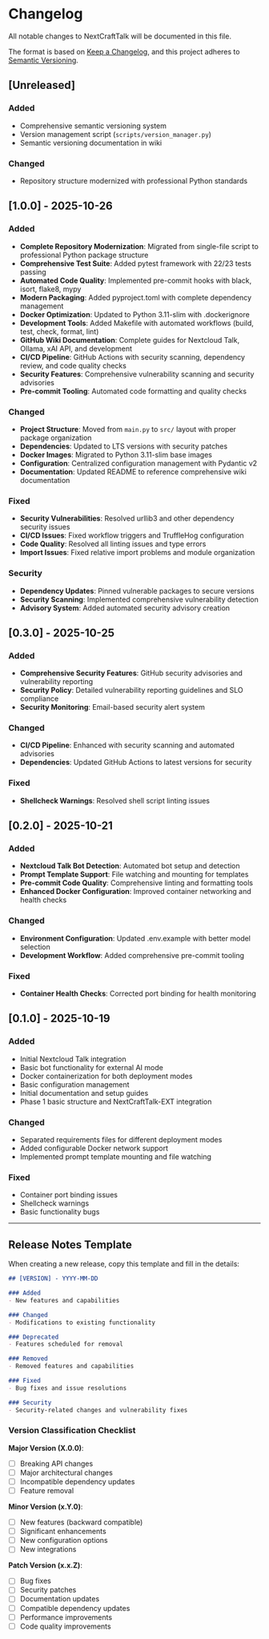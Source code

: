 # Changelog

All notable changes to NextCraftTalk will be documented in this file.

The format is based on [Keep a Changelog](https://keepachangelog.com/en/1.0.0/),
and this project adheres to [Semantic Versioning](https://semver.org/spec/v2.0.0.html).

## [Unreleased]

### Added
- Comprehensive semantic versioning system
- Version management script (`scripts/version_manager.py`)
- Semantic versioning documentation in wiki

### Changed
- Repository structure modernized with professional Python standards

## [1.0.0] - 2025-10-26

### Added
- **Complete Repository Modernization**: Migrated from single-file script to professional Python package structure
- **Comprehensive Test Suite**: Added pytest framework with 22/23 tests passing
- **Automated Code Quality**: Implemented pre-commit hooks with black, isort, flake8, mypy
- **Modern Packaging**: Added pyproject.toml with complete dependency management
- **Docker Optimization**: Updated to Python 3.11-slim with .dockerignore
- **Development Tools**: Added Makefile with automated workflows (build, test, check, format, lint)
- **GitHub Wiki Documentation**: Complete guides for Nextcloud Talk, Ollama, xAI API, and development
- **CI/CD Pipeline**: GitHub Actions with security scanning, dependency review, and code quality checks
- **Security Features**: Comprehensive vulnerability scanning and security advisories
- **Pre-commit Tooling**: Automated code formatting and quality checks

### Changed
- **Project Structure**: Moved from `main.py` to `src/` layout with proper package organization
- **Dependencies**: Updated to LTS versions with security patches
- **Docker Images**: Migrated to Python 3.11-slim base images
- **Configuration**: Centralized configuration management with Pydantic v2
- **Documentation**: Updated README to reference comprehensive wiki documentation

### Fixed
- **Security Vulnerabilities**: Resolved urllib3 and other dependency security issues
- **CI/CD Issues**: Fixed workflow triggers and TruffleHog configuration
- **Code Quality**: Resolved all linting issues and type errors
- **Import Issues**: Fixed relative import problems and module organization

### Security
- **Dependency Updates**: Pinned vulnerable packages to secure versions
- **Security Scanning**: Implemented comprehensive vulnerability detection
- **Advisory System**: Added automated security advisory creation

## [0.3.0] - 2025-10-25

### Added
- **Comprehensive Security Features**: GitHub security advisories and vulnerability reporting
- **Security Policy**: Detailed vulnerability reporting guidelines and SLO compliance
- **Security Monitoring**: Email-based security alert system

### Changed
- **CI/CD Pipeline**: Enhanced with security scanning and automated advisories
- **Dependencies**: Updated GitHub Actions to latest versions for security

### Fixed
- **Shellcheck Warnings**: Resolved shell script linting issues

## [0.2.0] - 2025-10-21

### Added
- **Nextcloud Talk Bot Detection**: Automated bot setup and detection
- **Prompt Template Support**: File watching and mounting for templates
- **Pre-commit Code Quality**: Comprehensive linting and formatting tools
- **Enhanced Docker Configuration**: Improved container networking and health checks

### Changed
- **Environment Configuration**: Updated .env.example with better model selection
- **Development Workflow**: Added comprehensive pre-commit tooling

### Fixed
- **Container Health Checks**: Corrected port binding for health monitoring

## [0.1.0] - 2025-10-19

### Added
- Initial Nextcloud Talk integration
- Basic bot functionality for external AI mode
- Docker containerization for both deployment modes
- Basic configuration management
- Initial documentation and setup guides
- Phase 1 basic structure and NextCraftTalk-EXT integration

### Changed
- Separated requirements files for different deployment modes
- Added configurable Docker network support
- Implemented prompt template mounting and file watching

### Fixed
- Container port binding issues
- Shellcheck warnings
- Basic functionality bugs

---

## Release Notes Template

When creating a new release, copy this template and fill in the details:

```markdown
## [VERSION] - YYYY-MM-DD

### Added
- New features and capabilities

### Changed
- Modifications to existing functionality

### Deprecated
- Features scheduled for removal

### Removed
- Removed features and capabilities

### Fixed
- Bug fixes and issue resolutions

### Security
- Security-related changes and vulnerability fixes
```

### Version Classification Checklist

**Major Version (X.0.0)**:
- [ ] Breaking API changes
- [ ] Major architectural changes
- [ ] Incompatible dependency updates
- [ ] Feature removal

**Minor Version (x.Y.0)**:
- [ ] New features (backward compatible)
- [ ] Significant enhancements
- [ ] New configuration options
- [ ] New integrations

**Patch Version (x.x.Z)**:
- [ ] Bug fixes
- [ ] Security patches
- [ ] Documentation updates
- [ ] Compatible dependency updates
- [ ] Performance improvements
- [ ] Code quality improvements
